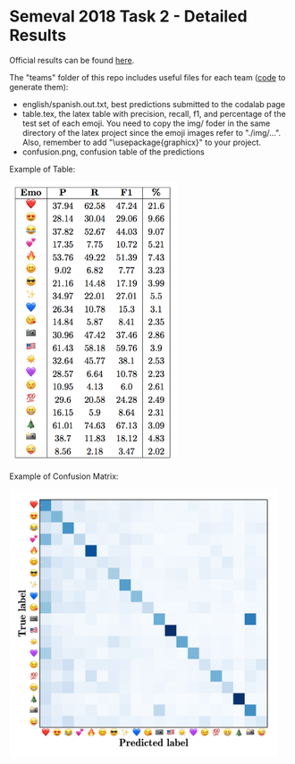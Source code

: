 Semeval 2018 Task 2 - Detailed Results
===== 

Official results can be found [here](https://goo.gl/P515KW).

The "teams" folder of this repo includes useful files for each team ([code](https://github.com/fvancesco/Semeval2018-Task2-Emoji-Detection/tree/master/tools/detailed_results) to generate them):
* english/spanish.out.txt, best predictions submitted to the codalab page
* table.tex, the latex table with precision, recall, f1, and percentage of the test set of each emoji. You need to copy the img/ foder in the same directory of the latex project since the emoji images refer to "./img/...". Also, remember to add "\usepackage{graphicx}" to your project.
* confusion.png, confusion table of the predictions

Example of Table:

<img src="table_example.png" width="300">

Example of Confusion Matrix:

<img src="confusion_example.png" width="480">
